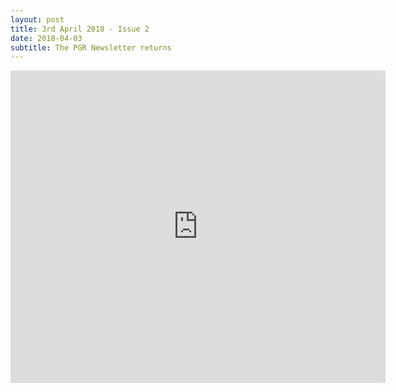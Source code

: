 ```yaml
---
layout: post
title: 3rd April 2018 - Issue 2
date: 2018-04-03
subtitle: The PGR Newsletter returns
---
```



<embed src="https://HLS-PGR-newsletter.github.io/issues/April_3rd_Issue.pdf" type = "application/pdf" width="600px" height="500px"  />
